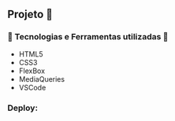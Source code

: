 ## Projeto 🚀

### 🤖 Tecnologias e Ferramentas utilizadas 🤖
- HTML5
- CSS3
- FlexBox
- MediaQueries
- VSCode

### Deploy:

